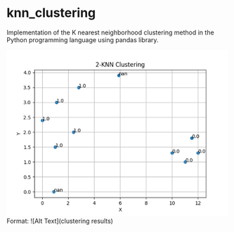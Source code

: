 # knn_clustering
Implementation of the K nearest neighborhood clustering method in the Python programming language using pandas library.

![GitHub Logo](/results.png)
Format: ![Alt Text](clustering results)
